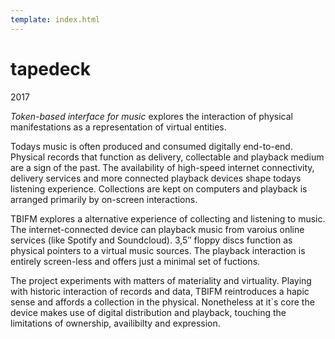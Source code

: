 ```yaml
---
template: index.html
---
```


# tapedeck

2017

*Token-based interface for music* explores the interaction of physical manifestations as a representation of virtual entities.

Todays music is often produced and consumed digitally end-to-end. Physical records that function as delivery, collectable and playback medium are a sign of the past. The availability of high-speed internet connectivity, delivery services and more connected playback devices shape todays listening experience. Collections are kept on computers and playback is arranged primarily by on-screen interactions.

TBIFM explores a alternative experience of collecting and listening to music. The internet-connected device can playback music from varoius online services (like Spotify and Soundcloud). 3,5″ floppy discs function as physical pointers to a virtual music sources. The playback interaction is entirely screen-less and offers just a minimal set of fuctions.

The project experiments with matters of materiality and virtuality. Playing with historic interaction of records and data, TBIFM reintroduces a hapic sense and affords a collection in the physical. Nonetheless at it`s core the device makes use of digital distribution and playback, touching the limitations of ownership, availibilty and expression.

